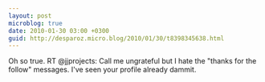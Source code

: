 ```yaml
---
layout: post
microblog: true
date: 2010-01-30 03:00 +0300
guid: http://desparoz.micro.blog/2010/01/30/t8398345638.html
---
```

Oh so true. RT @jjprojects: Call me ungrateful but I hate the "thanks for the follow" messages. I've seen your profile already dammit.
